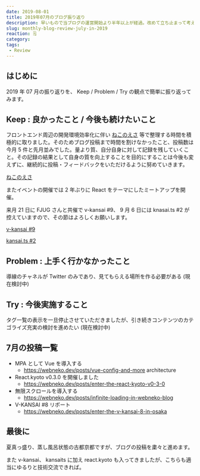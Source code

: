 ```yaml
---
date: 2019-08-01
title: 2019年07月のブログ振り返り
description: 早いもので当ブログの運営開始より半年以上が経過。改めて立ち止まって考えることも必要ですね。
slug: monthly-blog-review-july-in-2019
reaction: 🗒
category: 
tags: 
 - Review
---
```


## はじめに

2019 年 07 月の振り返りを、 Keep / Problem / Try の観点で簡単に振り返ってみます。

## Keep : 良かったこと / 今後も続けたいこと

フロントエンド周辺の開発環境効率化に伴い [ねこのえさ](https://nekohack.app/) 等で整理する時間を積極的に取りました。そのためブログ投稿まで時間を割けなかったこと、投稿数は今月 5 件と先月並みでした。量より質、自分自身に対して記録を残していくこと。その記録の結果として自身の質を向上することを目的にすることは今後も変えずに、継続的に投稿・フィードバックをいただけるように努めていきます。

<a class="link-preview" href="https://nekohack.app">ねこのえさ</a>

またイベントの開催では 2 年ぶりに React をテーマにしたミートアップを開催。

来月 21 日に FJUG さんと共催で v-kansai #9、 9 月 6 日には knasai.ts #2 が控えていますので、その節はよろしくお願いします。

<a class="link-preview" href="https://vuekansai.connpass.com/event/137411/">v-kansai #9</a>

<a class="link-preview" href="https://kansaits.connpass.com/event/131541/">kansai.ts #2</a>

## Problem : 上手く行かなかったこと

導線のチャネルが Twitter のみであり、見てもらえる場所を作る必要がある (現在検討中)

## Try : 今後実施すること

タグ一覧の表示を一旦停止させていただきましたが、引き続きコンテンツのカテゴライズ充実の検討を進めたい (現在検討中)

## 7月の投稿一覧

- MPA として Vue を導入する
   - https://webneko.dev/posts/vue-config-and-more
architecture
- React.kyoto v0.3.0 を開催しました
   - https://webneko.dev/posts/enter-the-react-kyoto-v0-3-0
- 無限スクロールを導入する
   - https://webneko.dev/posts/infinite-loading-in-webneko-blog
- V-KANSAI #8 リポート
   - https://webneko.dev/posts/enter-the-v-kansai-8-in-osaka

## 最後に

夏真っ盛り、蒸し風呂状態の古都京都ですが、ブログの投稿を粛々と進めます。

また v-kansai、 kansaits に加え react.kyoto も入ってきましたが、こちらも適当にゆるりと技術交流できれば。
